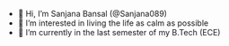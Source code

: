 - 👋 Hi, I’m Sanjana Bansal (@Sanjana089)
- 👀 I’m interested in living the life as calm as possible
- 🌱 I’m currently in the last semester of my B.Tech (ECE)

<!---
Sanjana089/Sanjana089 is a ✨ special ✨ repository because its `README.md` (this file) appears on your GitHub profile.
You can click the Preview link to take a look at your changes.
--->
